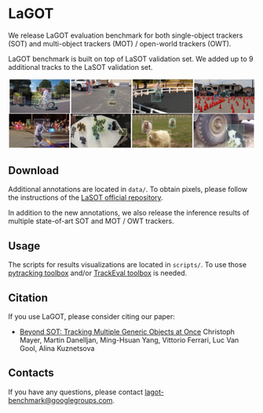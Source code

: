 # LaGOT

We release LaGOT evaluation benchmark for both single-object trackers (SOT) and multi-object trackers (MOT) / open-world trackers (OWT).

LaGOT benchmark is built on top of LaSOT validation set. We added up to 9
additional tracks to the LaSOT validation set.

![LaGOT teaser](.imgs/dataset_teaser.png?raw=true "LaGOT dataset")


## Download

Additional annotations are located in `data/`.
To obtain pixels, please follow the instructions of the [LaSOT official
repository](https://vision.cs.stonybrook.edu/~lasot/download.html). 

In addition to the new annotations, we also release the inference results of
multiple state-of-art SOT and MOT / OWT trackers.

## Usage

The scripts for results visualizations are located in `scripts/`.
To use those [pytracking toolbox](https://github.com/visionml/pytracking) and/or [TrackEval toolbox](https://github.com/JonathonLuiten/TrackEval) is needed.

## Citation

If you use LaGOT, please consider citing our paper:

- [Beyond SOT: Tracking Multiple Generic Objects at Once](https://arxiv.org/abs/2212.11920) 
  Christoph Mayer, Martin Danelljan, Ming-Hsuan Yang, Vittorio Ferrari, Luc Van Gool, Alina Kuznetsova

## Contacts

If you have any questions, please contact
[lagot-benchmark@googlegroups.com](mailto:lagot-benchmark@googlegroups.com).
